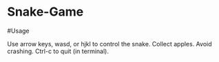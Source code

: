 # Snake-Game

#Usage

Use arrow keys, wasd, or hjkl to control the snake.
Collect apples.
Avoid crashing.
Ctrl-c to quit (in terminal).
